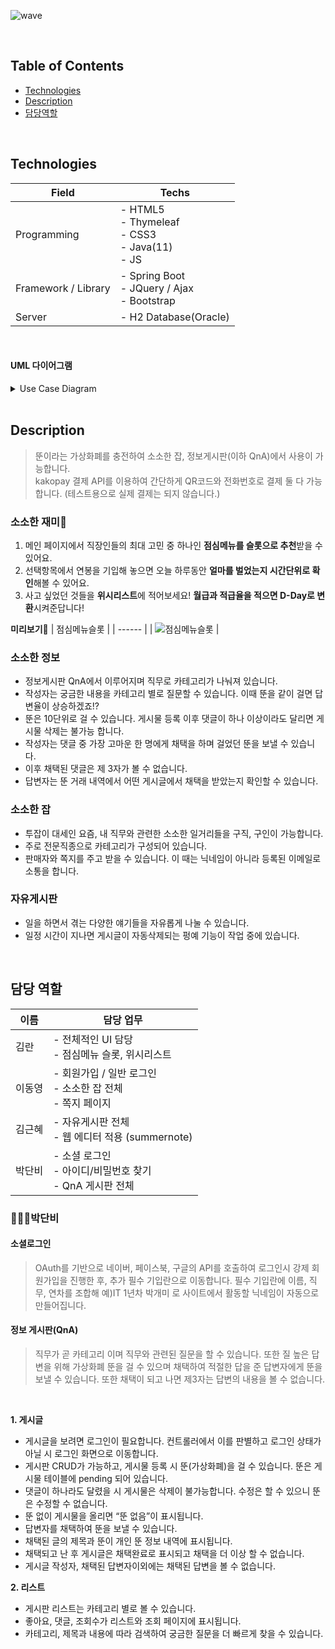 

![wave](https://capsule-render.vercel.app/api?type=slice&color=f9c74f&height=150&text=개미는%20뚠뚠&fontSize=45&fontAlign=15&desc=일상이%20무기력하고%20지루한%20직장인들을%20대상으로%20건강한%20직장문화%20형성을%20위한%20커뮤니티%20플랫폼%20서비스%20입니다.%20&descSize=14&descAlign=41&descAlignY=80)

<br>

## Table of Contents

- [Technologies](#Technologies)
- [Description](#Description)
- [담당역할](#담당역할)

<br> 

<a name="Technologies"></a>
## Technologies

| Field | Techs |
| ------ | ------ |
| Programming | - HTML5 <br> - Thymeleaf <br> - CSS3 <br> - Java(11) <br> - JS |
| Framework / Library | - Spring Boot <br> - JQuery / Ajax <br> - Bootstrap |
| Server | - H2 Database(Oracle) |

<br>

#### UML 다이어그램
<details>
<summary>Use Case Diagram</summary>
<div markdown="1">       
<img width="900" alt="image" src="https://user-images.githubusercontent.com/86641773/148582686-7a7b830d-a50b-4a3c-9b99-747c0c015283.png">
</div>
</details>

<br>

<a name="Description"></a>
## Description
> 뚠이라는 가상화폐를 충전하여 소소한 잡, 정보게시판(이하 QnA)에서 사용이 가능합니다. <br>
> kakopay 결제 API를 이용하여 간단하게 QR코드와 전화번호로 결제 둘 다 가능합니다. (테스트용으로 실제 결제는 되지 않습니다.)

### 소소한 재미🤩
1. 메인 페이지에서 직장인들의 최대 고민 중 하나인 **점심메뉴를 슬롯으로 추천**받을 수 있어요. 
2. 선택항목에서 연봉을 기입해 놓으면 오늘 하루동안 **얼마를 벌었는지 시간단위로 확인**해볼 수 있어요. 
3. 사고 싶었던 것들을 **위시리스트**에 적어보세요! **월급과 적급율을 적으면 D-Day로 변환**시켜준답니다! 

**미리보기👀**
| 점심메뉴슬롯 |
| ------ | 
| ![점심메뉴슬롯](https://user-images.githubusercontent.com/86641773/149075887-9c678785-91aa-402f-a21d-278714095d6b.gif) |


### 소소한 정보
- 정보게시판 QnA에서 이루어지며 직무로 카테고리가 나눠져 있습니다. 
- 작성자는 궁금한 내용을 카테고리 별로 질문할 수 있습니다. 이때 뚠을 같이 걸면 답변율이 상승하겠죠!?
- 뚠은 10단위로 걸 수 있습니다. 게시물 등록 이후 댓글이 하나 이상이라도 달리면 게시물 삭제는 불가능 합니다.
- 작성자는 댓글 중 가장 고마운 한 명에게 채택을 하며 걸었던 뚠을 보낼 수 있습니다. 
- 이후 채택된 댓글은 제 3자가 볼 수 없습니다.
- 답변자는 뚠 거래 내역에서 어떤 게시글에서 채택을 받았는지 확인할 수 있습니다.

### 소소한 잡
- 투잡이 대세인 요즘, 내 직무와 관련한 소소한 일거리들을 구직, 구인이 가능합니다. 
- 주로 전문직종으로 카테고리가 구성되어 있습니다. 
- 판매자와 쪽지를 주고 받을 수 있습니다. 이 때는 닉네임이 아니라 등록된 이메일로 소통을 합니다.

### 자유게시판 
- 일을 하면서 겪는 다양한 얘기들을 자유롭게 나눌 수 있습니다. 
- 일정 시간이 지나면 게시글이 자동삭제되는 펑예 기능이 작업 중에 있습니다. 



​
​

<!-- 
## Project setup

앱에 따라 뭘 설치하고 어떻게 해야 작동되는지 설명해야 할 땐 순서를 알기 쉽게 설명해주기. -->

<a name="담당역할"></a>
## 담당 역할
| 이름 | 담당 업무 | 
| ----- | ----- |
| 김란 | - 전체적인 UI 담당<br> - 점심메뉴 슬롯, 위시리스트  |
| 이동영 | - 회원가입 / 일반 로그인 <br> - 소소한 잡 전체<br> - 쪽지 페이지 |
| 김근혜 | - 자유게시판 전체 <br> - 웹 에디터 적용 (summernote)  |
| 박단비 | - 소셜 로그인 <br> - 아이디/비밀번호 찾기 <br> - QnA 게시판 전체  |


### 🙋🏻‍♀️박단비

#### 소셜로그인
> OAuth를 기반으로 네이버, 페이스북, 구글의 API를 호출하여 로그인시 강제 회원가입을 진행한 후, 추가 필수 기입란으로 이동합니다.
> 필수 기입란에 이름, 직무, 연차를 조합해 예)IT 1년차 박개미 로 사이트에서 활동할 닉네임이 자동으로 만들어집니다. 

#### 정보 게시판(QnA)
> 직무가 곧 카테고리 이며 직무와 관련된 질문을 할 수 있습니다. 또한 질 높은 답변을 위해 가상화폐 뚠을 걸 수 있으며 채택하여 적절한 답을 준 답변자에게 뚠을 보낼 수 있습니다. 또한 채택이 되고 나면 제3자는 답변의 내용을 볼 수 없습니다. 
<br>

**1. 게시글**
<br>
- 게시글을 보려면 로그인이 필요합니다. 컨트롤러에서 이를 판별하고 로그인 상태가 아닐 시 로그인 화면으로 이동합니다.
- 게시판 CRUD가 가능하고, 게시물 등록 시 뚠(가상화폐)을 걸 수 있습니다. 뚠은 게시물 테이블에 pending 되어 있습니다.
- 댓글이 하나라도 달렸을 시 게시물은 삭제이 불가능합니다. 수정은 할 수 있으니 뚠은 수정할 수 없습니다.
- 뚠 없이 게시물을 올리면 “뚠 없음”이 표시됩니다.
- 답변자를 채택하여 뚠을 보낼 수 있습니다. 
- 채택된 글의 제목과 뚠이 개인 뚠 정보 내역에 표시됩니다.
- 채택되고 난 후 게시글은 채택완료로 표시되고 채택을 더 이상 할 수 없습니다.
- 게시글 작성자, 채택된 답변자이외에는 채택된 답변을 볼 수 없습니다. 

**2. 리스트**
- 게시판 리스트는 카테고리 별로 볼 수 있습니다. 
- 좋아요, 댓글, 조회수가 리스트와 조회 페이지에 표시됩니다.
- 카테고리, 제목과 내용에 따라 검색하여 궁금한 질문을 더 빠르게 찾을 수 있습니다. 
​

